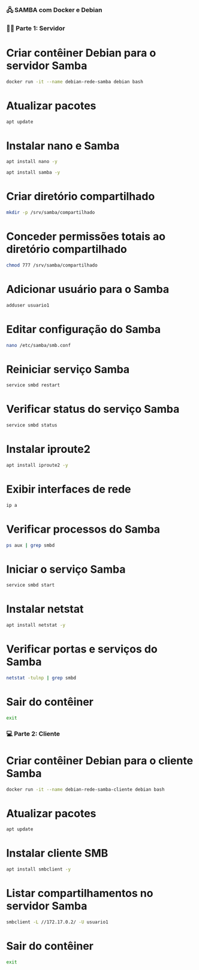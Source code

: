 ### 🖧 SAMBA com Docker e Debian

### 👨‍💻 Parte 1: Servidor

# Criar contêiner Debian para o servidor Samba
```bash
docker run -it --name debian-rede-samba debian bash
```

# Atualizar pacotes
```bash
apt update
```

# Instalar nano e Samba
```bash
apt install nano -y
```
```bash
apt install samba -y
```

# Criar diretório compartilhado
```bash
mkdir -p /srv/samba/compartilhado
```

# Conceder permissões totais ao diretório compartilhado
```bash
chmod 777 /srv/samba/compartilhado
```

# Adicionar usuário para o Samba
```bash
adduser usuario1
```

# Editar configuração do Samba
```bash
nano /etc/samba/smb.conf
```

# Reiniciar serviço Samba
```bash
service smbd restart
```

# Verificar status do serviço Samba
```bash
service smbd status
```

# Instalar iproute2
```bash
apt install iproute2 -y
```

# Exibir interfaces de rede
```bash
ip a
```

# Verificar processos do Samba
```bash
ps aux | grep smbd
```

# Iniciar o serviço Samba
```bash
service smbd start
```

# Instalar netstat
```bash
apt install netstat -y
```

# Verificar portas e serviços do Samba
```bash
netstat -tulnp | grep smbd
```

# Sair do contêiner
```bash
exit
```

### 💻 Parte 2: Cliente

# Criar contêiner Debian para o cliente Samba
```bash
docker run -it --name debian-rede-samba-cliente debian bash
```

# Atualizar pacotes
```bash
apt update
```

# Instalar cliente SMB
```bash
apt install smbclient -y
```

# Listar compartilhamentos no servidor Samba
```bash
smbclient -L //172.17.0.2/ -U usuario1
```

# Sair do contêiner
```bash
exit
```